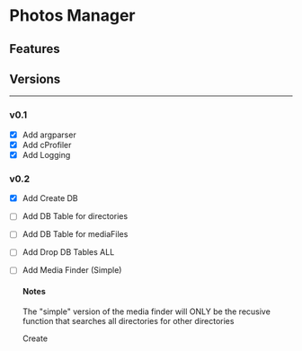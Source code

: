 # Photos Manager


## Features


## Versions
---

### v0.1
- [x] Add argparser
- [x] Add cProfiler
- [x] Add Logging

### v0.2
- [x] Add Create DB
- [ ] Add DB Table for directories
- [ ] Add DB Table for mediaFiles
- [ ] Add Drop DB Tables ALL
- [ ] Add Media Finder (Simple)

    #### Notes
    The "simple" version of the media finder will ONLY be the recusive function that searches all directories for other directories

    Create 